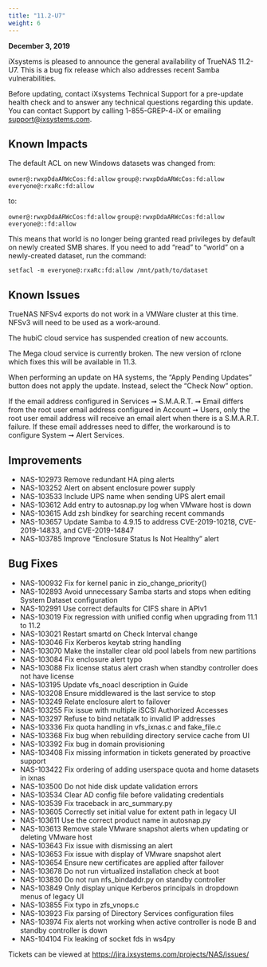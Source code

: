 ```yaml
---
title: "11.2-U7"
weight: 6
---
```


**December 3, 2019**

iXsystems is pleased to announce the general availability of TrueNAS 11.2-U7. This is a bug fix release which also addresses recent Samba vulnerabilities.

Before updating, contact iXsystems Technical Support for a pre-update health check and to answer any technical questions regarding this update. You can contact Support by calling 1-855-GREP-4-iX or emailing support@ixsystems.com.

## Known Impacts

The default ACL on new Windows datasets was changed from:

`owner@:rwxpDdaARWcCos:fd:allow`
`group@:rwxpDdaARWcCos:fd:allow`
`everyone@:rxaRc:fd:allow`

to:

`owner@:rwxpDdaARWcCos:fd:allow`
`group@:rwxpDdaARWcCos:fd:allow`
`everyone@::fd:allow`

This means that world is no longer being granted read privileges by default on newly created SMB shares. If you need to add “read” to “world” on a newly-created dataset, run the command:

`setfacl -m everyone@:rxaRc:fd:allow /mnt/path/to/dataset`

## Known Issues

TrueNAS NFSv4 exports do not work in a VMWare cluster at this time. NFSv3 will need to be used as a work-around.

The hubiC cloud service has suspended creation of new accounts.

The Mega cloud service is currently broken. The new version of rclone which fixes this will be available in 11.3.

When performing an update on HA systems, the “Apply Pending Updates” button does not apply the update. Instead, select the “Check Now” option.

If the email address configured in Services ➞ S.M.A.R.T. ➞ Email differs from the root user email address configured in Account ➞ Users, only the root user email address will receive an email alert when there is a S.M.A.R.T. failure. If these email addresses need to differ, the workaround is to configure System ➞ Alert Services.

## Improvements

+ NAS-102973 Remove redundant HA ping alerts
+ NAS-103252 Alert on absent enclosure power supply
+ NAS-103533 Include UPS name when sending UPS alert email
+ NAS-103612 Add entry to autosnap.py log when VMware host is down
+ NAS-103615 Add zsh bindkey for searching recent commands
+ NAS-103657 Update Samba to 4.9.15 to address CVE-2019-10218, CVE-2019-14833, and CVE-2019-14847
+ NAS-103785 Improve “Enclosure Status Is Not Healthy” alert

## Bug Fixes

+ NAS-100932 Fix for kernel panic in zio_change_priority()
+ NAS-102893 Avoid unnecessary Samba starts and stops when editing System Dataset configuration
+ NAS-102991 Use correct defaults for CIFS share in APIv1
+ NAS-103019 Fix regression with unified config when upgrading from 11.1 to 11.2
+ NAS-103021 Restart smartd on Check Interval change
+ NAS-103046 Fix Kerberos keytab string handling
+ NAS-103070 Make the installer clear old pool labels from new partitions
+ NAS-103084 Fix enclosure alert typo
+ NAS-103088 Fix license status alert crash when standby controller does not have license
+ NAS-103195 Update vfs_noacl description in Guide
+ NAS-103208 Ensure middlewared is the last service to stop
+ NAS-103249 Relate enclosure alert to failover
+ NAS-103255 Fix issue with multiple iSCSI Authorized Accesses
+ NAS-103297 Refuse to bind netatalk to invalid IP addresses
+ NAS-103336 Fix quota handling in vfs_ixnas.c and fake_file.c
+ NAS-103368 Fix bug when rebuilding directory service cache from UI
+ NAS-103392 Fix bug in domain provisioning
+ NAS-103408 Fix missing information in tickets generated by proactive support
+ NAS-103422 Fix ordering of adding userspace quota and home datasets in ixnas
+ NAS-103500 Do not hide disk update validation errors
+ NAS-103534 Clear AD config file before validating credentials
+ NAS-103539 Fix traceback in arc_summary.py
+ NAS-103605 Correctly set initial value for extent path in legacy UI
+ NAS-103611 Use the correct product name in autosnap.py
+ NAS-103613 Remove stale VMware snapshot alerts when updating or deleting VMware host
+ NAS-103643 Fix issue with dismissing an alert
+ NAS-103653 Fix issue with display of VMware snapshot alert
+ NAS-103654 Ensure new certificates are applied after failover
+ NAS-103678 Do not run virtualized installation check at boot
+ NAS-103830 Do not run nfs_bindaddr.py on standby controller
+ NAS-103849 Only display unique Kerberos principals in dropdown menus of legacy UI
+ NAS-103855 Fix typo in zfs_vnops.c
+ NAS-103923 Fix parsing of Directory Services configuration files
+ NAS-103974 Fix alerts not working when active controller is node B and standby controller is down
+ NAS-104104 Fix leaking of socket fds in ws4py

Tickets can be viewed at https://jira.ixsystems.com/projects/NAS/issues/
